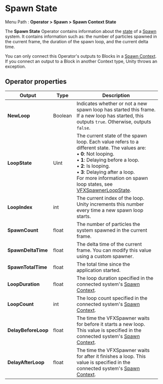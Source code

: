 # Spawn State

Menu Path : **Operator > Spawn > Spawn Context State**

The **Spawn State** Operator contains information about the [state](https://docs.unity3d.com/ScriptReference/VFX.VFXSpawnerState.html) of a [Spawn](Context-Spawn.md) system. It contains information such as: the number of particles spawned in the current frame, the duration of the spawn loop, and the current delta time.

You can only connect this Operator's outputs to Blocks in a [Spawn Context](Context-Spawn.md). If you connect an output to a Block in another Context type, Unity throws an exception.

## Operator properties

| **Output**          | **Type** | **Description**                                              |
| ------------------- | -------- | ------------------------------------------------------------ |
| **NewLoop**         | Boolean  | Indicates whether or not a new spawn loop has started this frame. If a new loop has started, this outputs `true`. Otherwise, outputs `false`. |
| **LoopState**       | Uint     | The current state of the spawn loop. Each value refers to a different state. The values are:<br/>&#8226; **0**: Not looping.<br/>&#8226; **1**: Delaying before a loop.<br/>&#8226; **2**: Is looping.<br/>&#8226; **3**: Delaying after a loop.<br/>For more information on spawn loop states, see [VFXSpawnerLoopState](https://docs.unity3d.com/Documentation/ScriptReference/VFX.VFXSpawnerLoopState.html). |
| **LoopIndex**       | int      | The current index of the loop. Unity increments this number every time a new spawn loop starts. |
| **SpawnCount**      | float    | The number of particles the system spawned in the current frame. |
| **SpawnDeltaTime**  | float    | The delta time of the current frame. You can modify this value using a custom spawner. |
| **SpawnTotalTime**  | float    | The total time since the application started.                |
| **LoopDuration**    | float    | The loop duration specified in the connected system's [Spawn Context](Context-Spawn.md). |
| **LoopCount**       | int      | The loop count specified in the connected system's [Spawn Context](Context-Spawn.md). |
| **DelayBeforeLoop** | float    | The time the VFXSpawner waits for before it starts a new loop. This value is specified in the connected system's [Spawn Context](Context-Spawn.md). |
| **DelayAfterLoop**  | float    | The time the VFXSpawner waits for after it finishes a loop. This value is specified in the connected system's [Spawn Context](Context-Spawn.md). |
